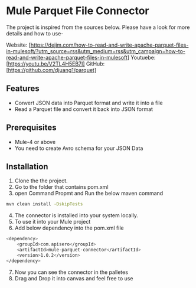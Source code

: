 # Mule Parquet File Connector

The project is inspired from the sources below. Please have a look for more details and how to use- 

Website: [https://dejim.com/how-to-read-and-write-apache-parquet-files-in-mulesoft/?utm_source=rss&utm_medium=rss&utm_campaign=how-to-read-and-write-apache-parquet-files-in-mulesoft]
Youtuebe: [https://youtu.be/V2TL4H5EB7I]
GitHub: [https://github.com/djuang1/parquet]

## Features
- Convert JSON data into Parquet format and write it into a file
- Read a Parquet file and convert it back into JSON format

## Prerequisites
- Mule-4 or above
- You need to create Avro schema for your JSON Data

## Installation

1) Clone the the project.
2) Go to the folder that contains pom.xml
3) open Command Propmt and Run the below maven command

```sh
mvn clean install -DskipTests
```
4) The connector is installed into your system locally.
6) To use it into your Mule project 
7) Add below dependency into the pom.xml file 

```sh
<dependency>
    <groupId>com.apisero</groupId>
	<artifactId>mule-parquet-connector</artifactId>
	<version>1.0.2</version>
</dependency> 
```
7) Now you can see the connector in the palletes
8) Drag and Drop it into canvas and feel free to use
